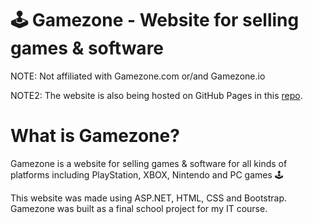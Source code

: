# 🕹️ Gamezone - Website for selling games & software
NOTE: Not affiliated with Gamezone.com or/and Gamezone.io

NOTE2: The website is also being hosted on GitHub Pages in this [repo](https://github.com/tlongle.github.io/).

# What is Gamezone?
Gamezone is a website for selling games & software for all kinds of platforms including PlayStation, XBOX, Nintendo and PC games 🕹️

This website was made using ASP.NET, HTML, CSS and Bootstrap. Gamezone was built as a final school project for my IT course.
